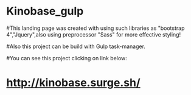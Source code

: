 # Kinobase_gulp

#This landing page was created with using such libraries as "bootstrap 4","Jquery",also using preprocessor "Sass" for more effective styling!

#Also this project can be build with Gulp task-manager.

#You can see this project clicking on link below:
# http://kinobase.surge.sh/
